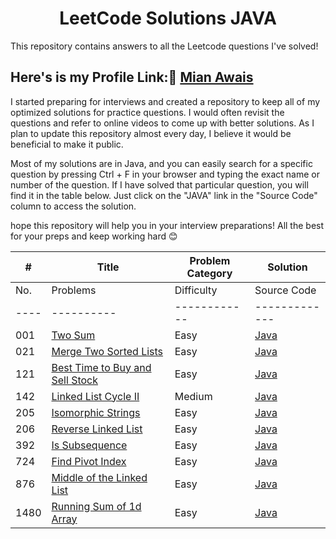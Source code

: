 <h1 align="center"> LeetCode Solutions JAVA </h1>
This repository contains answers to all the Leetcode questions I've solved!

## Here's is my Profile Link:🔗 [Mian Awais](https://leetcode.com/mianawais/)
<!---
<div align="right">

| Problem Category | Count |
| ---------------- | -------- |
| No. | Problems | Difficulty | Source Code | Tags |
|---- |----------|------------|-------------|------|

</div>
--->

<div align="left">

 I started preparing for interviews and created a repository to keep all of my optimized solutions for practice questions. I would often revisit the questions and refer to online videos to come up with better solutions. As I plan to update this repository almost every day, I believe it would be beneficial to make it public.

 Most of my solutions are in Java, and you can easily search for a specific question by pressing Ctrl + F in your browser and typing the exact name or number of the question. If I have solved that particular question, you will find it in the table below. Just click on the "JAVA" link in the "Source Code" column to access the solution.

  hope this repository will help you in your interview preparations! All the best for your preps and keep working hard 😊

</div>



| # | Title | Problem Category | Solution | 
|---| ----- | ---------------- | -------- | 
| No. | Problems | Difficulty | Source Code | 
|---- |----------|------------|-------------|
| 001 | [Two Sum](https://leetcode.com/problems/two-sum/) | Easy | [Java](https://github.com/mianawais99/LeetCode/blob/master/Easy/TwoSum.java) |
| 021 | [Merge Two Sorted Lists](https://leetcode.com/problems/merge-two-sorted-lists/) | Easy | [Java](https://github.com/mianawais99/LeetCode/blob/master/Easy/MergeTwoSortedLists.java) |
| 121 | [Best Time to Buy and Sell Stock](https://leetcode.com/problems/best-time-to-buy-and-sell-stock/) | Easy | [Java](https://github.com/mianawais99/LeetCode/blob/master/Easy/BestTimetoBuyandSellStock.java) |
| 142 | [Linked List Cycle II](https://leetcode.com/problems/linked-list-cycle-ii) | Medium | [Java](https://github.com/mianawais99/LeetCode/blob/master/Medium/LinkedListCycleII.java) | 
| 205 | [Isomorphic Strings](https://leetcode.com/problems/isomorphic-strings/) | Easy | [Java](https://github.com/mianawais99/LeetCode/blob/master/Easy/IsomorphicStrings.java) |
| 206 | [Reverse Linked List](https://leetcode.com/problems/reverse-linked-list/) | Easy | [Java](https://github.com/mianawais99/LeetCode/blob/master/Easy/ReverseLinkedList.java) |
| 392 | [Is Subsequence](https://leetcode.com/problems/is-subsequence) | Easy | [Java](https://github.com/mianawais99/LeetCode/blob/master/Easy/IsSubsequence.java) |
| 724 | [Find Pivot Index](https://leetcode.com/problems/find-pivot-index/) | Easy | [Java](https://github.com/mianawais99/LeetCode/blob/master/Easy/FindPivotIndex.java) |
| 876 | [Middle of the Linked List](https://leetcode.com/problems/middle-of-the-linked-list/) | Easy | [Java](https://github.com/mianawais99/LeetCode/blob/master/Easy/MiddleoftheLinkedList.java) | 
| 1480 | [Running Sum of 1d Array](https://leetcode.com/problems/running-sum-of-1d-array/) | Easy | [Java](https://github.com/mianawais99/LeetCode/blob/master/Easy/RunningSumOf1dArray.java) | 


